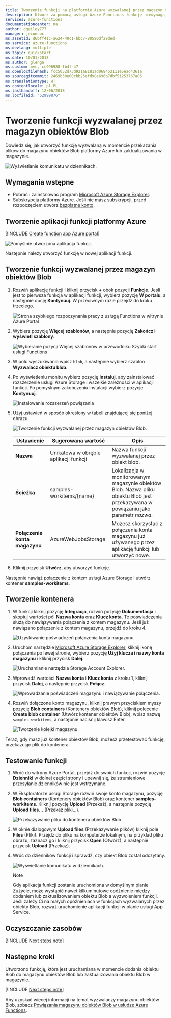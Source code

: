 ```yaml
---
title: Tworzenie funkcji na platformie Azure wyzwalanej przez magazyn obiektów Blob | Microsoft Docs
description: Utwórz za pomocą usługi Azure Functions funkcję niewymagającą użycia serwera wywoływaną za pomocą elementów dodanych do magazynu obiektów Blob platformy Azure.
services: azure-functions
documentationcenter: na
author: ggailey777
manager: jeconnoc
ms.assetid: d6bff41c-a624-40c1-bbc7-80590df29ded
ms.service: azure-functions
ms.devlang: multiple
ms.topic: quickstart
ms.date: 10/01/2018
ms.author: glenga
ms.custom: mvc, cc996988-fb4f-47
ms.openlocfilehash: fcc5052d73d921a8181ad068453111e5ead4361a
ms.sourcegitcommit: 2469b30e00cbb25efd98e696b7dbf51253767a05
ms.translationtype: HT
ms.contentlocale: pl-PL
ms.lasthandoff: 12/06/2018
ms.locfileid: "52999876"
---
```

# <a name="create-a-function-triggered-by-azure-blob-storage"></a>Tworzenie funkcji wyzwalanej przez magazyn obiektów Blob

Dowiedz się, jak utworzyć funkcję wyzwalaną w momencie przekazania plików do magazynu obiektów Blob platformy Azure lub zaktualizowania w magazynie.

![Wyświetlanie komunikatu w dziennikach.](./media/functions-create-storage-blob-triggered-function/function-app-in-portal-editor.png)

## <a name="prerequisites"></a>Wymagania wstępne

+ Pobrać i zainstalować program [Microsoft Azure Storage Explorer](https://storageexplorer.com/).
+ Subskrypcja platformy Azure. Jeśli nie masz subskrypcji, przed rozpoczęciem utwórz [bezpłatne konto](https://azure.microsoft.com/free/?WT.mc_id=A261C142F).

## <a name="create-an-azure-function-app"></a>Tworzenie aplikacji funkcji platformy Azure

[!INCLUDE [Create function app Azure portal](../../includes/functions-create-function-app-portal.md)]

![Pomyślnie utworzona aplikacja funkcji.](./media/functions-create-first-azure-function/function-app-create-success.png)

Następnie należy utworzyć funkcję w nowej aplikacji funkcji.

<a name="create-function"></a>

## <a name="create-a-blob-storage-triggered-function"></a>Tworzenie funkcji wyzwalanej przez magazyn obiektów Blob

1. Rozwiń aplikację funkcji i kliknij przycisk **+** obok pozycji **Funkcje**. Jeśli jest to pierwsza funkcja w aplikacji funkcji, wybierz pozycję **W portalu**, a następnie opcję **Kontynuuj**. W przeciwnym razie przejdź do kroku trzeciego.

   ![Strona szybkiego rozpoczynania pracy z usługą Functions w witrynie Azure Portal](./media/functions-create-storage-blob-triggered-function/function-app-quickstart-choose-portal.png)

1. Wybierz pozycję **Więcej szablonów**, a następnie pozycję **Zakończ i wyświetl szablony**.

    ![Wybieranie pozycji Więcej szablonów w przewodniku Szybki start usługi Functions](./media/functions-create-storage-blob-triggered-function/add-first-function.png)

1. W polu wyszukiwania wpisz `blob`, a następnie wybierz szablon **Wyzwalacz obiektu blob**.

1. Po wyświetleniu monitu wybierz pozycję **Instaluj**, aby zainstalować rozszerzenie usługi Azure Storage i wszelkie zależności w aplikacji funkcji. Po pomyślnym zakończeniu instalacji wybierz pozycję **Kontynuuj**.

    ![Instalowanie rozszerzeń powiązania](./media/functions-create-storage-blob-triggered-function/functions-create-blob-storage-trigger-portal.png)

1. Użyj ustawień w sposób określony w tabeli znajdującej się poniżej obrazu.

    ![Tworzenie funkcji wyzwalanej przez magazyn obiektów Blob.](./media/functions-create-storage-blob-triggered-function/functions-create-blob-storage-trigger-portal-2.png)

    | Ustawienie | Sugerowana wartość | Opis |
    |---|---|---|
    | **Nazwa** | Unikatowa w obrębie aplikacji funkcji | Nazwa funkcji wyzwalanej przez obiekt blob. |
    | **Ścieżka**   | samples-workitems/{name}    | Lokalizacja w monitorowanym magazynie obiektów Blob. Nazwa pliku obiektu Blob jest przekazywana w powiązaniu jako parametr _nazwa_.  |
    | **Połączenie konta magazynu** | AzureWebJobsStorage | Możesz skorzystać z połączenia konta magazynu już używanego przez aplikację funkcji lub utworzyć nowe.  |

1. Kliknij przycisk **Utwórz**, aby utworzyć funkcję.

Następnie nawiąż połączenie z kontem usługi Azure Storage i utwórz kontener **samples-workitems**.

## <a name="create-the-container"></a>Tworzenie kontenera

1. W funkcji kliknij pozycję **Integracja**, rozwiń pozycję **Dokumentacja** i skopiuj wartości pól **Nazwa konta** oraz **Klucz konta**. Te poświadczenia służą do nawiązywania połączenia z kontem magazynu. Jeśli już nawiązano połączenie z kontem magazynu, przejdź do kroku 4.

    ![Uzyskiwanie poświadczeń połączenia konta magazynu.](./media/functions-create-storage-blob-triggered-function/functions-storage-account-connection.png)

1. Uruchom narzędzie [Microsoft Azure Storage Explorer](https://storageexplorer.com/), kliknij ikonę połączenia po lewej stronie, wybierz pozycję **Użyj klucza i nazwy konta magazynu** i kliknij przycisk **Dalej**.

    ![Uruchamianie narzędzia Storage Account Explorer.](./media/functions-create-storage-blob-triggered-function/functions-storage-manager-connect-1.png)

1. Wprowadź wartości **Nazwa konta** i **Klucz konta** z kroku 1, kliknij przycisk **Dalej**, a następnie przycisk **Połącz**. 

    ![Wprowadzanie poświadczeń magazynu i nawiązywanie połączenia.](./media/functions-create-storage-blob-triggered-function/functions-storage-manager-connect-2.png)

1. Rozwiń dołączone konto magazynu, kliknij prawym przyciskiem myszy pozycję **Blob containers** (Kontenery obiektów Blob), kliknij polecenie **Create blob container** (Utwórz kontener obiektów Blob), wpisz nazwę `samples-workitems`, a następnie naciśnij klawisz Enter.

    ![Tworzenie kolejki magazynu.](./media/functions-create-storage-blob-triggered-function/functions-storage-manager-create-blob-container.png)

Teraz, gdy masz już kontener obiektów Blob, możesz przetestować funkcję, przekazując plik do kontenera.

## <a name="test-the-function"></a>Testowanie funkcji

1. Wróć do witryny Azure Portal, przejdź do swoich funkcji, rozwiń pozycję **Dzienniki** w dolnej części strony i upewnij się, że strumieniowe przesyłanie dzienników nie jest wstrzymane.

1. W Eksploratorze usługi Storage rozwiń swoje konto magazynu, pozycję **Blob containers** (Kontenery obiektów Blob) oraz kontener **samples-workitems**. Kliknij pozycję **Upload** (Przekaż), a następnie pozycję **Upload files...** (Przekaż pliki...).

    ![Przekazywanie pliku do kontenera obiektów Blob.](./media/functions-create-storage-blob-triggered-function/functions-storage-manager-upload-file-blob.png)

1. W oknie dialogowym **Upload files** (Przekazywanie plików) kliknij pole **Files** (Pliki). Przejdź do pliku na komputerze lokalnym, na przykład pliku obrazu, zaznacz go i kliknij przycisk **Open** (Otwórz), a następnie przycisk **Upload** (Przekaż).

1. Wróć do dzienników funkcji i sprawdź, czy obiekt Blob został odczytany.

   ![Wyświetlanie komunikatu w dziennikach.](./media/functions-create-storage-blob-triggered-function/functions-blob-storage-trigger-view-logs.png)

    >[!NOTE]
    > Gdy aplikacja funkcji zostanie uruchomiona w domyślnym planie Zużycie, może wystąpić nawet kilkuminutowe opóźnienie między dodaniem lub zaktualizowaniem obiektu Blob a wyzwoleniem funkcji. Jeśli zależy Ci na małych opóźnieniach w funkcjach wyzwalanych przez obiekty Blob, rozważ uruchomienie aplikacji funkcji w planie usługi App Service.

## <a name="clean-up-resources"></a>Oczyszczanie zasobów

[!INCLUDE [Next steps note](../../includes/functions-quickstart-cleanup.md)]

## <a name="next-steps"></a>Następne kroki

Utworzono funkcję, która jest uruchamiana w momencie dodania obiektu Blob do magazynu obiektów Blob lub zaktualizowania obiektu Blob w magazynie. 

[!INCLUDE [Next steps note](../../includes/functions-quickstart-next-steps.md)]

Aby uzyskać więcej informacji na temat wyzwalaczy magazynu obiektów Blob, zobacz [Powiązania magazynu obiektów Blob w usłudze Azure Functions](functions-bindings-storage-blob.md).
